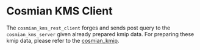 # Cosmian KMS Client

The `cosmian_kms_rest_client` forges and sends post query to the `cosmian_kms_server` given already prepared kmip data.
For preparing these kmip data, please refer to the [cosmian_kmip](https://github.com/Cosmian/kms/tree/main/crate/kmip).
